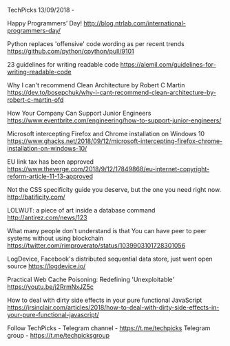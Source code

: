 TechPicks 13/09/2018 -

Happy Programmers’ Day!
http://blog.ntrlab.com/international-programmers-day/

Python replaces 'offensive' code wording as per recent trends
https://github.com/python/cpython/pull/9101

23 guidelines for writing readable code
https://alemil.com/guidelines-for-writing-readable-code

Why I can't recommend Clean Architecture by Robert C Martin
https://dev.to/bosepchuk/why-i-cant-recommend-clean-architecture-by-robert-c-martin-ofd

How Your Company Can Support Junior Engineers
https://www.eventbrite.com/engineering/how-to-support-junior-engineers/

Microsoft intercepting Firefox and Chrome installation on Windows 10
https://www.ghacks.net/2018/09/12/microsoft-intercepting-firefox-chrome-installation-on-windows-10/

EU link tax has been approved
https://www.theverge.com/2018/9/12/17849868/eu-internet-copyright-reform-article-11-13-approved

Not the CSS specificity guide you deserve, but the one you need right now.
http://batificity.com/

LOLWUT: a piece of art inside a database command
http://antirez.com/news/123

What many people don't understand is that You can have peer to peer systems without using blockchain
https://twitter.com/rimproverato/status/1039903101728301056

LogDevice, Facebook's distributed sequential data store, just went open source
https://logdevice.io/

Practical Web Cache Poisoning: Redefining 'Unexploitable'
https://youtu.be/j2RrmNxJZ5c

How to deal with dirty side effects in your pure functional JavaScript
https://jrsinclair.com/articles/2018/how-to-deal-with-dirty-side-effects-in-your-pure-functional-javascript/

Follow TechPicks -
Telegram channel - https://t.me/techpicks
Telegram group - https://t.me/techpicksgroup